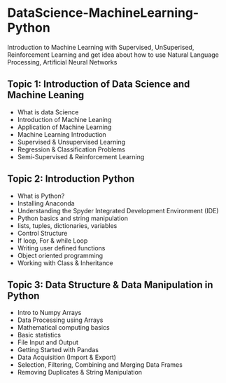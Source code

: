 # DataScience-MachineLearning-Python
Introduction to Machine Learning with Supervised, UnSuperised, Reinforcement Learning and get idea about how to use Natural Language Processing, Artificial Neural Networks

## Topic 1: Introduction of Data Science and Machine Leaning
- What is data Science
- Introduction of Machine Leaning
- Application of Machine Learning
- Machine Learning Introduction
- Supervised & Unsupervised Learning
- Regression & Classification Problems
- Semi-Supervised & Reinforcement Learning

## Topic 2: Introduction Python
- What is Python?
- Installing Anaconda
- Understanding the Spyder Integrated Development Environment (IDE)
- Python basics and string manipulation
- lists, tuples, dictionaries, variables
- Control Structure
- If loop, For & while Loop
- Writing user defined functions
- Object oriented programming
- Working with Class & Inheritance

## Topic 3: Data Structure & Data Manipulation in Python
- Intro to Numpy Arrays
- Data Processing using Arrays
- Mathematical computing basics
- Basic statistics
- File Input and Output
- Getting Started with Pandas
- Data Acquisition (Import & Export)
- Selection, Filtering, Combining and Merging Data Frames
- Removing Duplicates & String Manipulation
